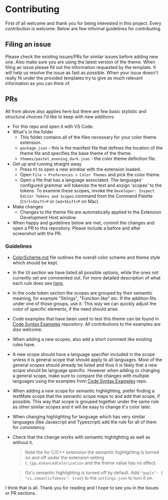 # Contributing

First of all welcome and thank you for being interested in this project. Every contribution is welcome. Below are few informal guidelines for contributing.

## Filing an issue

Please check the existing issues/PRs for similar issues before adding new one. Also make sure you are using the latest version of the theme. When filing an issue please fill out the information requested by the template. It will help us resolve the issue as fast as possible. When your issue doesn't really fit under the provided templates try to give as much relevant information as you can think of.

## PRs

All from above also applies here but there are few basic stylistic and structural choices I'd like to keep with new additions. 

* For this repo and open it with VS Code.
* What's in the folder
  * This folder contains all of the files necessary for your color theme extension.
  * `package.json` - this is the manifest file that defines the location of the theme file and specifies the base theme of the theme.
  * `themes/pastel_evening_dark.json` - the color theme definition file.
* Get up and running straight away
  * Press `F5` to open a new window with the extension loaded.
  * Open `File > Preferences > Color Themes` and pick the color theme.
  * Open a file that has a language associated. The languages' configured grammar will tokenize the text and assign 'scopes' to the tokens. To examine these scopes, invoke the `Developer: Inspect Editor Tokens and Scopes` command from the Command Palette (`Ctrl+Shift+P` or `Cmd+Shift+P` on Mac).
* Make changes
  * Changes to the theme file are automatically applied to the Extension Development Host window.
* When happy and guidelines below are met, commit the changes and open a PR to this repository. Please include a before and after screenshot with the PR.

### Guidelines

* [ColorScheme.md] file outlines the overall color scheme and theme style which should be kept.
* In the UI section we have listed all possible options, while the ones not currently set are commented out. 
For more detailed description of what each rule does see [here](https://code.visualstudio.com/api/references/theme-color).
* In the code token section the scopes are grouped by their semantic meaning, for example "Strings", "Function like" etc. 
If the addition fits under one of those groups, use it. 
This way we can quickly adjust the color of specific elements, if the need should arise.
* Code examples that have been used to test this theme can be found in [Code Syntax Examples] repository. All contributions to the examples are also welcome.
* When adding a new scopes, also add a short comment like existing rules have. 
* A new scope should have a language specifier included in the scope unless it is general scope that should apply to all languages. Most of the general scopes should already be listed and thus it is likely that a new scope should be language specific. However when adding or changing a general scope, make sure to compare the changes with multiple languages using the examples from [Code Syntax Examples] repo.
* When adding a new scope for semantic highlighting, prefer finding a textMate scope that the semantic scope maps to and add that scope, if possible. This way that scope is grouped together under the same rule as other similar scopes and it will be easy to change it's color later.
* When changing highlighting for language which has very similar languages (like Javascript and Typescript) add the rule for all of them for consistency.
* Check that the change works with semantic highlighting as well as without it. 

    > Note the for C/C++ extension the semantic highlighting is turned on and off under the extension setting `C_Cpp.enhancedColorization` and the theme value has no effect.
    
    > Go's semantic highlighting is turned off by default. Add `"gopls": { "ui.semanticTokens": true}` to the `settings.json` to turn it on.

I think that is all. Thank you for reading and I hope to see you in the Issues or PR sections.


[ColorScheme.md]: ColorScheme.md
[Code Syntax Examples]: https://github.com/kaiusl/code_syntax_examples

